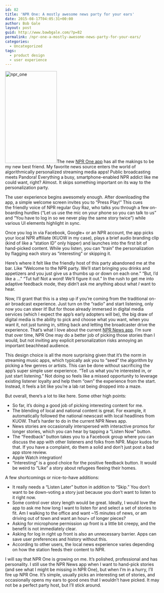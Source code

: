 ```yaml
---
id: 82
title: 'NPR One: A mostly awesome news party for your ears'
date: 2015-08-17T04:05:31+00:00
author: Bob Gale
layout: post
guid: http://www.bawbgale.com/?p=82
permalink: /npr-one-a-mostly-awesome-news-party-for-your-ears/
categories:
  - Uncategorized
tags:
  - product design
  - user experience
---
```

[<img class="alignright wp-image-87 size-medium" src="http://www.bawbgale.com/wp-content/uploads/2015/08/npr_one-169x300.png" alt="npr_one" width="169" height="300" srcset="https://www.bawbgale.com/wp-content/uploads/2015/08/npr_one-169x300.png 169w, https://www.bawbgale.com/wp-content/uploads/2015/08/npr_one.png 423w" sizes="(max-width: 169px) 100vw, 169px" />](http://www.bawbgale.com/wp-content/uploads/2015/08/npr_one.png)The new [NPR One app](http://www.npr.org/about/products/npr-one/) has all the makings to be my new best friend. My favorite news source enters the world of algorithmically personalized streaming media apps! Public broadcasting meets Pandora! Everything a busy, smartphone-enabled NPR addict like me could want, right? Almost. It skips something important on its way to the personalization party.

The user experience begins awesomely enough. After downloading the app, a simple welcome screen invites you to “Press Play!” This cues the friendly voice of NPR regular Guy Raz, who talks you through a few on-boarding hurdles (“Let us use the mic on your phone so you can talk to us” and “You have to log in so we never play the same story twice”) while various UI elements highlight in sync.

Once you log in via Facebook, Google+ or an NPR account, the app picks your local NPR affiliate (KUOW in my case), plays a brief audio branding clip (kind of like a “station ID” only hipper) and launches into the first bit of hand-picked content. While you listen, you can “train” the personalization by flagging each story as “interesting” or skipping it.

Here’s where it felt like the friendly host of this party abandoned me at the bar. Like “Welcome to the NPR party. We’ll start bringing you drinks and appetizers and you just give us a thumbs up or down on each one.” “But, I’d like a …” “Tut tut! Not a word! We’ll figure it out.” In the rush to get me into adaptive feedback mode, they didn’t ask me anything about what _I_ want to hear.

Now, I’ll grant that this is a step up if you’re coming from the traditional on-air broadcast experience. Just turn on the “radio” and start listening, only now you can steer it! But for those already immersed in digital media services (which I expect the app’s early adopters will be), the big draw of digital media is the ability to pick and choose what you want, when you want it, not just tuning in, sitting back and letting the broadcaster drive the experience. That’s what I love about the current [NPR News app](http://www.npr.org/services/mobile/npr-news.php). I’m sure that over time, NPR One may do a better job of picking those stories than I would, but not inviting any explicit personalization risks annoying an important beachhead audience.

This design choice is all the more surprising given that it’s the norm in streaming music apps, which typically ask you to “seed” the algorithm by picking a few genres or artists. This can be done without sacrificing the app’s super simple user experience. “Tell us what you’re interested in, or just start listening.” Not doing so feels like a missed opportunity to leverage existing listener loyalty and help them “own” the experience from the start. Instead, it feels a bit like you’re a lab rat being dropped into a maze.

But overall, there’s a lot to like here. Some other high points:

* So far, it’s doing a good job of picking interesting content for me.  
* The blending of local and national content is great. For example, it automatically followed the national newscast with local headlines from KUOW. That’s harder to do in the current NPR News app.  
* News stories are occasionally interspersed with interactive promos for longer stories, which you can hear by tapping a “Listen Now” button.  
* The “Feedback” button takes you to a Facebook group where you can discuss the app with other listeners and folks from NPR. Major kudos for that. If you have a complaint, do them a solid and don’t just post a bad app store review.  
* Apple Watch integration!  
* “Interesting” is a good choice for the positive feedback button. It would be weird to “Like” a story about refugees fleeing their homes.

A few shortcomings or nice-to-have additions:

* It really needs a “Listen Later” button in addition to “Skip.” You don’t want to be down-voting a story just because you don’t want to listen to it right now.  
* Some control over story length would be great. Ideally, I would love the app to ask me how long I want to listen for and select a set of stories to fit. Am I walking to the office and want ~15 minutes of news, or am driving out of town and want an hour+ of longer pieces?  
* Asking for microphone permission up front is a little bit creepy, and the benefit is not immediately clear.  
* Asking for log in right up front is also an unnecessary barrier. Apps can save user preferences and history without this.  
* According to other users, the local news experience varies depending on how the station feeds their content to NPR.

I will say that NPR One is growing on me. It’s polished, professional and has personality. I still use the NPR News app when I want to hand-pick stories (and see what I might be missing in NPR One), but when I’m in a hurry, I’ll fire up NPR One. It’s simple, usually picks an interesting set of stories, and occasionally opens my ears to good ones that I wouldn’t have picked. It may not be a perfect party host, but I’ll stick around.